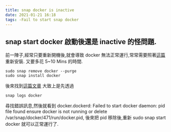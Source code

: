 ```yaml
---
title: snap docker is inactive
date: 2021-01-21 16:18
tags: -Fail to start snap docker
---
```


## snap start docker 啟動後還是 inactive 的怪問題.



前一陣子,經常只要重新開機後,就會導致 docker 無法正常運行,常常需要照著[這篇](https://askubuntu.com/questions/907110/docker-snap-cannot-connect-to-the-docker-daemon-is-the-docker-daemon-running-o)重新安裝. 又要多花 5~10 Mins 的時間.
```
sudo snap remove docker --purge
sudo snap install docker
```

後來找到[這篇文章](https://stackoverflow.com/questions/63613629/docker-via-snap-cannot-connect-to-the-docker-daemon-on-a-year-old-installation) 大致上是先透過 
```
snap logs docker
``` 
尋找錯誤訊息,然後就看到 docker.dockerd: Failed to start docker daemon: pid file found ensure docker is not running or delete /var/snap/docker/471/run/docker.pid, 後來把 pid 移除後,重新 sudo snap start docker 就可以正常運行了.

